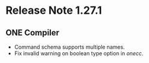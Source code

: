 # Release Note 1.27.1

## ONE Compiler

- Command schema supports multiple names.
- Fix invalid warning on boolean type option in _onecc_.
